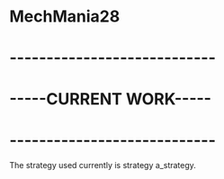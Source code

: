 # MechMania28
# ---------------------------- #
# -----CURRENT WORK----- #
# ---------------------------- #
The strategy used currently is strategy a_strategy.